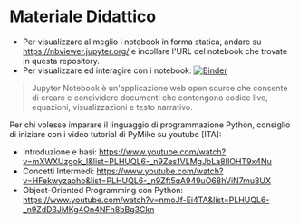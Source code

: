 # Materiale Didattico
- Per visualizzare al meglio i notebook in forma statica, andare su https://nbviewer.jupyter.org/ e incollare l'URL del notebook che trovate in questa repository.
- Per visualizzare ed interagire con i notebook: [![Binder](https://mybinder.org/badge_logo.svg)](https://mybinder.org/v2/gh/DSSchiera/materials/HEAD)

> Jupyter Notebook è un'applicazione web open source che consente di creare e condividere documenti che contengono codice live, equazioni, visualizzazioni e testo narrativo.
> 

Per chi volesse imparare il linguaggio di programmazione Python, consiglio di iniziare con i video tutorial di PyMike su youtube [ITA]:
- Introduzione e basi: https://www.youtube.com/watch?v=mXWXUzgok_I&list=PLHUQL6-_n9Zes1VLMgJbLa8IIOHT9x4Nu
- Concetti Intermedi: https://www.youtube.com/watch?v=HFekwyzaoho&list=PLHUQL6-_n9Zft5qA949uO68hViN7mu8UX
- Object-Oriented Programming con Python: https://www.youtube.com/watch?v=nmoJf-Ei4TA&list=PLHUQL6-_n9ZdD3JMKg4On4NFh8bBg3Ckn
